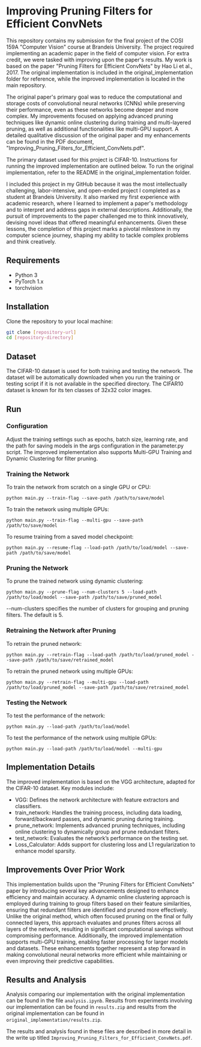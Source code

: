 # Improving Pruning Filters for Efficient ConvNets

This repository contains my submission for the final project of the COSI 159A "Computer Vision" course at Brandeis University. The project required implementing an academic paper in the field of computer vision. For extra credit, we were tasked with improving upon the paper's results. My work is based on the paper "Pruning Filters for Efficient ConvNets" by Hao Li et al., 2017. The original implementation is included in the original_implementation folder for reference, while the improved implementation is located in the main repository.

The original paper's primary goal was to reduce the computational and storage costs of convolutional neural networks (CNNs) while preserving their performance, even as these networks become deeper and more complex. My improvements focused on applying advanced pruning techniques like dynamic online clustering during training and multi-layered pruning, as well as additional functionalities like multi-GPU support. A detailed qualitative discussion of the original paper and my enhancements can be found in the PDF document, "Improving_Pruning_Filters_for_Efficient_ConvNets.pdf".

The primary dataset used for this project is CIFAR-10. Instructions for running the improved implementation are outlined below. To run the original implementation, refer to the README in the original_implementation folder.

I included this project in my GitHub because it was the most intellectually challenging, labor-intensive, and open-ended project I completed as a student at Brandeis University. It also marked my first experience with academic research, where I learned to implement a paper's methodology and to interpret and address gaps in external descriptions. Additionally, the pursuit of improvements to the paper challenged me to think innovatively, devising novel ideas that offered meaningful enhancements. Given these lessons, the completion of this project marks a pivotal milestone in my computer science journey, shaping my ability to tackle complex problems and think creatively.

## Requirements

- Python 3
- PyTorch 1.x
- torchvision

## Installation

Clone the repository to your local machine:

```bash
git clone [repository-url]
cd [repository-directory]
```

## Dataset

The CIFAR-10 dataset is used for both training and testing the network. The dataset will be automatically downloaded when you run the training or testing script if it is not available in the specified directory. The CIFAR10 dataset is known for its ten classes of 32x32 color images.


## Run

### Configuration

Adjust the training settings such as epochs, batch size, learning rate, and the path for saving models in the args configuration in the parameter.py script.  The improved implementation also supports Multi-GPU Training and Dynamic Clustering for filter pruning.



### Training the Network

To train the network from scratch on a single GPU or CPU:

```
python main.py --train-flag --save-path /path/to/save/model

```

To train the network using multiple GPUs:

```
python main.py --train-flag --multi-gpu --save-path /path/to/save/model

```
To resume training from a saved model checkpoint:
```
python main.py --resume-flag --load-path /path/to/load/model --save-path /path/to/save/model

```


### Pruning the Network

To prune the trained network using dynamic clustering:

```
python main.py --prune-flag --num-clusters 5 --load-path /path/to/load/model --save-path /path/to/save/pruned_model

```
--num-clusters specifies the number of clusters for grouping and pruning filters. The default is 5.

### Retraining the Network after Pruning

To retrain the pruned network:

```
python main.py --retrain-flag --load-path /path/to/load/pruned_model --save-path /path/to/save/retrained_model

```
To retrain the pruned network using multiple GPUs:

```
python main.py --retrain-flag --multi-gpu --load-path /path/to/load/pruned_model --save-path /path/to/save/retrained_model

```


### Testing the Network

To test the performance of the network:

```
python main.py --load-path /path/to/load/model
```

To test the performance of the network using multiple GPUs:

```
python main.py --load-path /path/to/load/model --multi-gpu
```
## Implementation Details

The improved implementation is based on the VGG architecture, adapted for the CIFAR-10 dataset. Key modules include:

- VGG: Defines the network architecture with feature extractors and classifiers.
- train_network: Handles the training process, including data loading, forward/backward passes, and dynamic pruning during training.
- prune_network: Implements advanced pruning techniques, including online clustering to dynamically group and prune redundant filters.
- test_network: Evaluates the network’s performance on the testing set.
- Loss_Calculator: Adds support for clustering loss and L1 regularization to enhance model sparsity.



## Improvements Over Prior Work
This implementation builds upon the "Pruning Filters for Efficient ConvNets" paper by introducing several key advancements designed to enhance efficiency and maintain accuracy. A dynamic online clustering approach is employed during training to group filters based on their feature similarities, ensuring that redundant filters are identified and pruned more effectively. Unlike the original method, which often focused pruning on the final or fully connected layers, this approach evaluates and prunes filters across all layers of the network, resulting in significant computational savings without compromising performance. Additionally, the improved implementation supports multi-GPU training, enabling faster processing for larger models and datasets. These enhancements together represent a step forward in making convolutional neural networks more efficient while maintaining or even improving their predictive capabilities.


## Results and Analysis
Analysis comparing our implementation with the original implementation can be found in the file `analysis.ipynb`. Results from experiments involving our implementation can be found in `results.zip` and results from the original implementation can be found in `original_implementation/results.zip`.

The results and analysis found in these files are described in more detail in the write up titled `Improving_Pruning_Filters_for_Efficient_ConvNets.pdf`.
